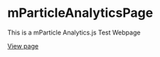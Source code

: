 # mParticleAnalyticsPage
This is a mParticle Analytics.js Test Webpage

[View page](https://agrimn.github.io/mParticleAnalyticspage/)
